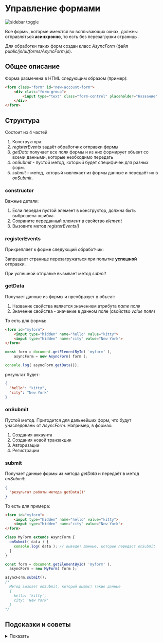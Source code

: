 # Управление формами

![sidebar toggle](../img/form.png)

Все формы, которые имеются во всплывающих окнах, должны отправляться 
__асинхронно__, то есть без перезагрузки страницы.

Для обработки таких форм создан класс *AsyncForm* 
(файл *public/js/ui/forms/AsyncForm.js*).

## Общее описание

Форма размечена в HTML следующим образом (пример):

```html
<form class="form" id="new-account-form">
    <div class="form-group">
        <input type="text" class="form-control" placeholder="Название" name="name" required>
    </div>
</form>
```

## Структура 

Состоит из 4 частей:

1. Конструктора
2. *registerEvents* задаёт обработчик отправки формы
3. *getData* получает все поля формы и из них формирует объект со всеми
данными, которые необходимо передать
4. *onSubmit* - пустой метод, который будет специфичен для разных форм.
5. *submit* - метод, который извлекает 
из формы данные и передаёт их в *onSubmit*.

### constructor

Важные детали:

1. Если передан пустой элемент в конструктор, должна быть выброшена ошибка.
2. Сохраните переданный элемент в свойство *element*
3. Вызовите метод *registerEvents()*

### registerEvents

Прикрепляет к форме следующий обработчик:

Запрещает странице перезагружаться при попытке __успешной__ отправки.

При успешной отправке вызывает метод *submit*

### getData

Получает данные из формы и преобразует в объект:

1. Название свойства является значением атрибута *name* поля
2. Значение свойства - значение в данном поле (свойство *value* поля)

То есть для формы:

```html
<form id="myform">
    <input type="hidden" name="hello" value="kitty">
    <input type="hidden" name="city" value="New York">
</form>
```

```javascript
const form = document.getElementById( 'myform' ),
    asyncForm = new AsyncForm( form );

console.log( asyncForm.getData());
```

результат будет:

```json
{
  "hello": "kitty",
  "city": "New York"
}
```

### onSubmit

Пустой метод. Пригодится для дальнейших форм, что будут унаследованы от
*AsyncForm*. Например, в формах:

1. Создания аккаунта
2. Создания новой транзакции
3. Авторизации
4. Регистрации

### submit

Получает данные формы из метода *getData* и передаёт в метод *onSubmit*:

```json
{
  "результат работы метода getData()"
}
```

То есть для примера:

```html
<form id="myform">
    <input type="hidden" name="hello" value="kitty">
    <input type="hidden" name="city" value="New York">
</form>
```

```javascript
class MyForm extends AsyncForm {
  onSubmit( data ) {
    console.log( data ); // выведет данные, которые передаст onSubmit
  }
}

const form = document.getElementById( 'myform' ),
  asyncForm = new MyForm( form );

asyncForm.submit();
/*
  Метод вызовет onSubmit, который выдаст такие данные
  {
    hello: 'kitty',
    city: 'New York'
  }
*/
```

## Подсказки и советы

<details>

<summary>Показать</summary>

### Объект данных формы

Помните, что для того, чтобы быстро получить все данные формы,
можно воспользоваться объектом *FormData*.

Например, для формы:

```html
<form action="" id="myform">
    <input type="hidden" name="hello" value="kitty">
    <input type="hidden" name="city" value="New York">
</form>
```

```javascript
const form = document.getElementById( 'myform' ),
    formData = new FormData( form ),
    entries = formData.entries();

for (let item of entries) {
  const key = item[ 0 ],
    value = item[ 1 ];
  console.log( `${key}: ${value}` );
}
```

Выдаст:

```
hello: kitty
city: New York
``` 

Обратите внимание, что в данном коде для удобства используется метод
[entries()](https://developer.mozilla.org/ru/docs/Web/API/FormData/entries)

</details>
